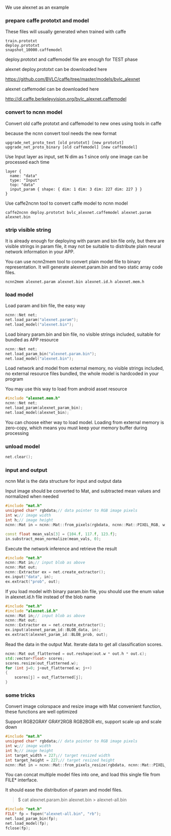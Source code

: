 We use alexnet as an example

### prepare caffe prototxt and model

These files will usually generated when trained with caffe
```
train.prototxt
deploy.prototxt
snapshot_10000.caffemodel
```
deploy.prototxt and caffemodel file are enough for TEST phase

alexnet deploy.prototxt can be downloaded here

https://github.com/BVLC/caffe/tree/master/models/bvlc_alexnet

alexnet caffemodel can be downloaded here

http://dl.caffe.berkeleyvision.org/bvlc_alexnet.caffemodel

### convert to ncnn model

Convert old caffe prototxt and caffemodel to new ones using tools in caffe

because the ncnn convert tool needs the new format
```
upgrade_net_proto_text [old prototxt] [new prototxt]
upgrade_net_proto_binary [old caffemodel] [new caffemodel]
```

Use Input layer as input, set N dim as 1 since only one image can be processed each time
```
layer {
  name: "data"
  type: "Input"
  top: "data"
  input_param { shape: { dim: 1 dim: 3 dim: 227 dim: 227 } }
}
```
Use caffe2ncnn tool to convert caffe model to ncnn model
```
caffe2ncnn deploy.prototxt bvlc_alexnet.caffemodel alexnet.param alexnet.bin
```

### strip visible string

It is already enough for deploying with param and bin file only, but there are visible strings in param file, it may not be suitable to distribute plain neural network information in your APP.

You can use ncnn2mem tool to convert plain model file to binary representation. It will generate alexnet.param.bin and two static array code files.
```
ncnn2mem alexnet.param alexnet.bin alexnet.id.h alexnet.mem.h
```

### load model

Load param and bin file, the easy way
```cpp
ncnn::Net net;
net.load_param("alexnet.param");
net.load_model("alexnet.bin");
```
Load binary param.bin and bin file, no visible strings included, suitable for bundled as APP resource
```cpp
ncnn::Net net;
net.load_param_bin("alexnet.param.bin");
net.load_model("alexnet.bin");
```
Load network and model from external memory, no visible strings included, no external resource files bundled, the whole model is hardcoded in your program

You may use this way to load from android asset resource
```cpp
#include "alexnet.mem.h"
ncnn::Net net;
net.load_param(alexnet_param_bin);
net.load_model(alexnet_bin);
```
You can choose either way to load model. Loading from external memory is zero-copy, which means you must keep your memory buffer during processing

### unload model
```cpp
net.clear();
```

### input and output

ncnn Mat is the data structure for input and output data

Input image should be converted to Mat, and subtracted mean values and normalized when needed

```cpp
#include "mat.h"
unsigned char* rgbdata;// data pointer to RGB image pixels
int w;// image width
int h;// image height
ncnn::Mat in = ncnn::Mat::from_pixels(rgbdata, ncnn::Mat::PIXEL_RGB, w, h);

const float mean_vals[3] = {104.f, 117.f, 123.f};
in.substract_mean_normalize(mean_vals, 0);
```
Execute the network inference and retrieve the result
```cpp
#include "net.h"
ncnn::Mat in;// input blob as above
ncnn::Mat out;
ncnn::Extractor ex = net.create_extractor();
ex.input("data", in);
ex.extract("prob", out);
```
If you load model with binary param.bin file, you should use the enum value in alexnet.id.h file instead of the blob name
```cpp
#include "net.h"
#include "alexnet.id.h"
ncnn::Mat in;// input blob as above
ncnn::Mat out;
ncnn::Extractor ex = net.create_extractor();
ex.input(alexnet_param_id::BLOB_data, in);
ex.extract(alexnet_param_id::BLOB_prob, out);
```
Read the data in the output Mat. Iterate data to get all classification scores.
```cpp
ncnn::Mat out_flatterned = out.reshape(out.w * out.h * out.c);
std::vector<float> scores;
scores.resize(out_flatterned.w);
for (int j=0; j<out_flatterned.w; j++)
{
    scores[j] = out_flatterned[j];
}
```

### some tricks

Convert image colorspace and resize image with Mat convenient function, these functions are well optimized

Support RGB2GRAY GRAY2RGB RGB2BGR etc, support scale up and scale down
```cpp
#include "mat.h"
unsigned char* rgbdata;// data pointer to RGB image pixels
int w;// image width
int h;// image height
int target_width = 227;// target resized width
int target_height = 227;// target resized height
ncnn::Mat in = ncnn::Mat::from_pixels_resize(rgbdata, ncnn::Mat::PIXEL_RGB2GRAY, w, h, target_width, target_height);
```
You can concat multiple model files into one, and load this single file from FILE* interface.

It should ease the distribution of param and model files.

> $ cat alexnet.param.bin alexnet.bin > alexnet-all.bin

```cpp
#include "net.h"
FILE* fp = fopen("alexnet-all.bin", "rb");
net.load_param_bin(fp);
net.load_model(fp);
fclose(fp);
```
